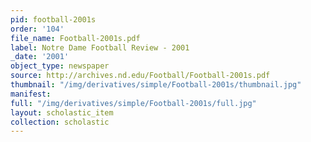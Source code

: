 ```yaml
---
pid: football-2001s
order: '104'
file_name: Football-2001s.pdf
label: Notre Dame Football Review - 2001
_date: '2001'
object_type: newspaper
source: http://archives.nd.edu/Football/Football-2001s.pdf
thumbnail: "/img/derivatives/simple/Football-2001s/thumbnail.jpg"
manifest:
full: "/img/derivatives/simple/Football-2001s/full.jpg"
layout: scholastic_item
collection: scholastic
---
```

